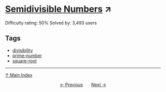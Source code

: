 # [Semidivisible Numbers](https://projecteuler.net/problem=234) ↗️

Difficulty rating: 50%
Solved by: 3,493 users
## Tags

- [divisibility](../tags/divisibility.md)
- [prime-number](../tags/prime-number.md)
- [square-root](../tags/square-root.md)



---

[↑ Main Index](../README.md)


<div align=center><a href='233.md'>← Previous</a> &nbsp;&nbsp; &nbsp;&nbsp;  <a href='235.md'>Next →</a></div>
